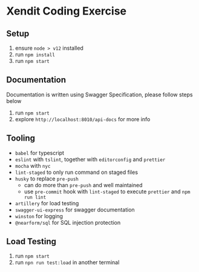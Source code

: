 # Xendit Coding Exercise

## Setup

1. ensure `node > v12` installed
2. run `npm install`
3. run `npm start`

## Documentation

Documentation is written using Swagger Specification, please follow steps below

1. run `npm start`
2. explore `http://localhost:8010/api-docs` for more info

## Tooling

- `babel` for typescript
- `eslint` with `tslint`, together with `editorconfig` and `prettier`
- `mocha` with `nyc`
- `lint-staged` to only run command on staged files
- `husky` to replace `pre-push`
  - can do more than `pre-push` and well maintained
  - use `pre-commit` hook with `lint-staged` to execute `prettier` and `npm run lint`
- `artillery` for load testing
- `swagger-ui-express` for swagger documentation
- `winston` for logging
- `@nearform/sql` for SQL injection protection

## Load Testing

1. run `npm start`
2. run `npn run test:load` in another terminal
